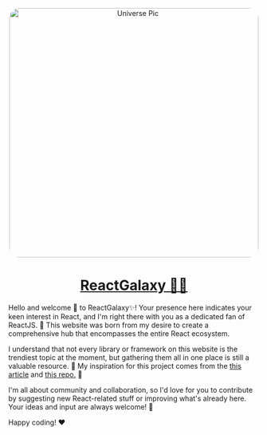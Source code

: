 <p align="center">
  <img src="https://img.theweek.in/content/dam/week/news/2022/images/2023/2/Universe-cosmos-formation-creating-planets-of-the-solar-system-elements-furnished-NASA.jpg" alt="Universe Pic" style="width: 500px; border-radius: 20px;">
</p>

<h1 align="center"><a href="https://react-ecosystem-livid.vercel.app/">ReactGalaxy 🌌✨</a></h1>

Hello and welcome 👋 to ReactGalaxy✨! Your presence here indicates your keen interest in React, and I'm right there with you as a dedicated fan of ReactJS. 🚀 This website was born from my desire to create a comprehensive hub that encompasses the entire React ecosystem.

I understand that not every library or framework on this website is the trendiest topic at the moment, but gathering them all in one place is still a valuable resource. 💎 My inspiration for this project comes from the <a href="https://dev.to/avinashvagh/react-ecosystem-in-2024-418k">this article</a> and <a href="https://github.com/enaqx/awesome-react">this repo.</a> 🦋

I'm all about community and collaboration, so I'd love for you to contribute by suggesting new React-related stuff or improving what's already here. Your ideas and input are always welcome! 🙌

Happy coding! ❤️
